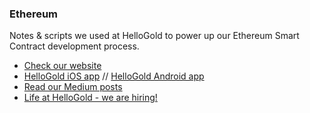 ### Ethereum

Notes & scripts we used at HelloGold to power up our Ethereum Smart Contract development process.

- [Check our website](https://www.hellogold.com/)
- [HelloGold iOS app](https://itunes.apple.com/my/app/hellogold/id1193095204?mt=8) // [HelloGold Android app](https://play.google.com/store/apps/details?id=com.hellogold.app&hl=en)
- [Read our Medium posts](https://medium.com/hellogold)
- [Life at HelloGold - we are hiring!](https://www.youtube.com/watch?v=6rEYwnLcLJI)
